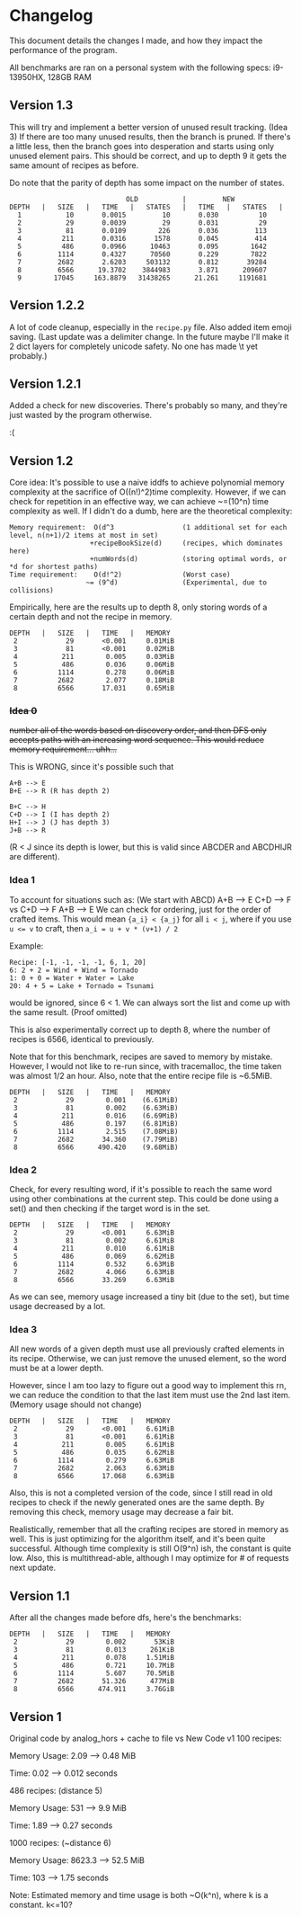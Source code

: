 # Changelog
This document details the changes I made, 
and how they impact the performance of the program.


All benchmarks are ran on a personal system with the following specs:
i9-13950HX,
128GB RAM


## Version 1.3

This will try and implement a better version of unused result tracking. (Idea 3)
If there are too many unused results, then the branch is pruned.
If there's a little less, then the branch goes into desperation
and starts using only unused element pairs. This should be correct, and
up to depth 9 it gets the same amount of recipes as before.

Do note that the parity of depth has some impact on the number of states.

                                 OLD           |         NEW
    DEPTH   |   SIZE   |   TIME   |   STATES   |   TIME   |   STATES   |  
      1           10       0.0015         10       0.030          10
      2           29       0.0039         29       0.031          29
      3           81       0.0109        226       0.036         113
      4          211       0.0316       1578       0.045         414
      5          486       0.0966      10463       0.095        1642
      6         1114       0.4327      70560       0.229        7822
      7         2682       2.6203     503132       0.812       39284
      8         6566      19.3702    3844983       3.871      209607
      9        17045     163.8879   31438265      21.261     1191681


## Version 1.2.2


A lot of code cleanup, especially in the `recipe.py` file.
Also added item emoji saving.
(Last update was a delimiter change. In the future maybe I'll make it
2 dict layers for completely unicode safety. No one has made \t yet probably.)


## Version 1.2.1

Added a check for new discoveries. There's probably so many, and they're just
wasted by the program otherwise.

:(

## Version 1.2
Core idea: It's possible to use a naive iddfs to achieve 
polynomial memory complexity at the sacrifice of O((n!)^2)time complexity. 
However, if we can check for repetition in an effective way, 
we can achieve ~=(10^n) time complexity as well. If I didn't do a dumb,
here are the theoretical complexity:
```
Memory requirement:  O(d^3                 (1 additional set for each level, n(n+1)/2 items at most in set)
                    +recipeBookSize(d)     (recipes, which dominates here)
                    +numWords(d)           (storing optimal words, or *d for shortest paths)
Time requirement:    O(d!^2)               (Worst case)
                   ~= (9^d)                (Experimental, due to collisions)
```
Empirically, here are the results up to depth 8, only storing words
of a certain depth and not the recipe in memory.

    DEPTH   |   SIZE   |   TIME   |   MEMORY
     2            29       <0.001     0.01MiB
     3            81       <0.001     0.02MiB
     4           211        0.005     0.03MiB
     5           486        0.036     0.06MiB
     6          1114        0.278     0.06MiB
     7          2682        2.077     0.18MiB
     8          6566       17.031     0.65MiB

### ~~Idea 0~~
~~number all of the words based on discovery order, and then DFS only accepts paths
with an increasing word sequence. This would reduce memory requirement... uhh...~~

This is WRONG, since it's possible such that
```
A+B --> E
B+E --> R (R has depth 2)
```

```
B+C --> H
C+D --> I (I has depth 2)
H+I --> J (J has depth 3)
J+B --> R 
```
(R < J since its depth is lower, but this is valid since ABCDER and ABCDHIJR are different).


### Idea 1
To account for situations such as: (We start with ABCD)
A+B --> E
C+D --> F
vs
C+D --> F
A+B --> E
We can check for ordering, just for the order of crafted items.
This would mean `{a_i} < {a_j}` for all `i < j`,
where if you use `u <= v` to craft, then `a_i = u + v * (v+1) / 2`

Example:
```
Recipe: [-1, -1, -1, -1, 6, 1, 20]
6: 2 + 2 = Wind + Wind = Tornado
1: 0 + 0 = Water + Water = Lake
20: 4 + 5 = Lake + Tornado = Tsunami
```
would be ignored, since 6 < 1. We can always sort the list and come up with the same result.
(Proof omitted)

This is also experimentally correct up to depth 8, 
where the number of recipes is 6566, identical to previously.

Note that for this benchmark, recipes are saved to memory by mistake. 
However, I would not like to re-run since, with tracemalloc, the time
taken was almost 1/2 an hour.
Also, note that the entire recipe file is ~6.5MiB.

    DEPTH   |   SIZE   |   TIME   |   MEMORY
     2            29        0.001    (6.61MiB)
     3            81        0.002    (6.63MiB)
     4           211        0.016    (6.69MiB)
     5           486        0.197    (6.81MiB)
     6          1114        2.515    (7.08MiB)
     7          2682       34.360    (7.79MiB)
     8          6566      490.420    (9.68MiB)


### Idea 2
Check, for every resulting word, if it's possible to reach the same word 
using other combinations at the current step.
This could be done using a set() and then checking if the target word is in the set.

    DEPTH   |   SIZE   |   TIME   |   MEMORY
     2            29       <0.001     6.63MiB
     3            81        0.002     6.61MiB
     4           211        0.010     6.61MiB
     5           486        0.069     6.62MiB
     6          1114        0.532     6.63MiB
     7          2682        4.066     6.63MiB
     8          6566       33.269     6.63MiB

As we can see, memory usage increased a tiny bit (due to the set), but time usage decreased by a lot.

### Idea 3
All new words of a given depth must use all previously crafted elements in its recipe.
Otherwise, we can just remove the unused element, so the word must be at
a lower depth.

However, since I am too lazy to figure out a good way to implement this rn,
we can reduce the condition to that the last item must use the 2nd last item. 
(Memory usage should not change)

    DEPTH   |   SIZE   |   TIME   |   MEMORY
     2            29       <0.001     6.61MiB
     3            81       <0.001     6.61MiB
     4           211        0.005     6.61MiB
     5           486        0.035     6.62MiB
     6          1114        0.279     6.63MiB
     7          2682        2.063     6.63MiB
     8          6566       17.068     6.63MiB

Also, this is not a completed version of the code, since I still read in
old recipes to check if the newly generated ones are the same depth. By
removing this check, memory usage may decrease a fair bit.

Realistically, remember that all the crafting recipes are stored in memory as well.
This is just optimizing for the algorithm itself, and it's been quite successful.
Although time complexity is still O(9^n) ish, the constant is quite low.
Also, this is multithread-able, although I may optimize for # of requests next update.

## Version 1.1
After all the changes made before dfs, here's the benchmarks:

    DEPTH   |   SIZE   |   TIME   |   MEMORY
     2            29        0.002       53KiB
     3            81        0.013      261KiB
     4           211        0.078     1.51MiB
     5           486        0.721     10.7MiB
     6          1114        5.607     70.5MiB
     7          2682       51.326      477MiB
     8          6566      474.911     3.76GiB

## Version 1
Original code by analog_hors + cache to file vs New Code v1
100 recipes:

Memory Usage:               2.09 --> 0.48 MiB

Time:                       0.02 --> 0.012 seconds

486 recipes: (distance 5)

Memory Usage:                531 --> 9.9 MiB

Time:                       1.89 --> 0.27 seconds

1000 recipes: (~distance 6)

Memory Usage:             8623.3 --> 52.5 MiB

Time:                        103 --> 1.75 seconds

Note: Estimated memory and time usage is both ~O(k^n), where k is a constant. k<=10?
